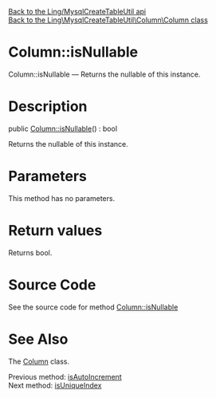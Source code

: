 [Back to the Ling/MysqlCreateTableUtil api](https://github.com/lingtalfi/MysqlCreateTableUtil/blob/master/doc/api/Ling/MysqlCreateTableUtil.md)<br>
[Back to the Ling\MysqlCreateTableUtil\Column\Column class](https://github.com/lingtalfi/MysqlCreateTableUtil/blob/master/doc/api/Ling/MysqlCreateTableUtil/Column/Column.md)


Column::isNullable
================



Column::isNullable — Returns the nullable of this instance.




Description
================


public [Column::isNullable](https://github.com/lingtalfi/MysqlCreateTableUtil/blob/master/doc/api/Ling/MysqlCreateTableUtil/Column/Column/isNullable.md)() : bool




Returns the nullable of this instance.




Parameters
================

This method has no parameters.


Return values
================

Returns bool.








Source Code
===========
See the source code for method [Column::isNullable](https://github.com/lingtalfi/MysqlCreateTableUtil/blob/master/Column/Column.php#L351-L354)


See Also
================

The [Column](https://github.com/lingtalfi/MysqlCreateTableUtil/blob/master/doc/api/Ling/MysqlCreateTableUtil/Column/Column.md) class.

Previous method: [isAutoIncrement](https://github.com/lingtalfi/MysqlCreateTableUtil/blob/master/doc/api/Ling/MysqlCreateTableUtil/Column/Column/isAutoIncrement.md)<br>Next method: [isUniqueIndex](https://github.com/lingtalfi/MysqlCreateTableUtil/blob/master/doc/api/Ling/MysqlCreateTableUtil/Column/Column/isUniqueIndex.md)<br>

